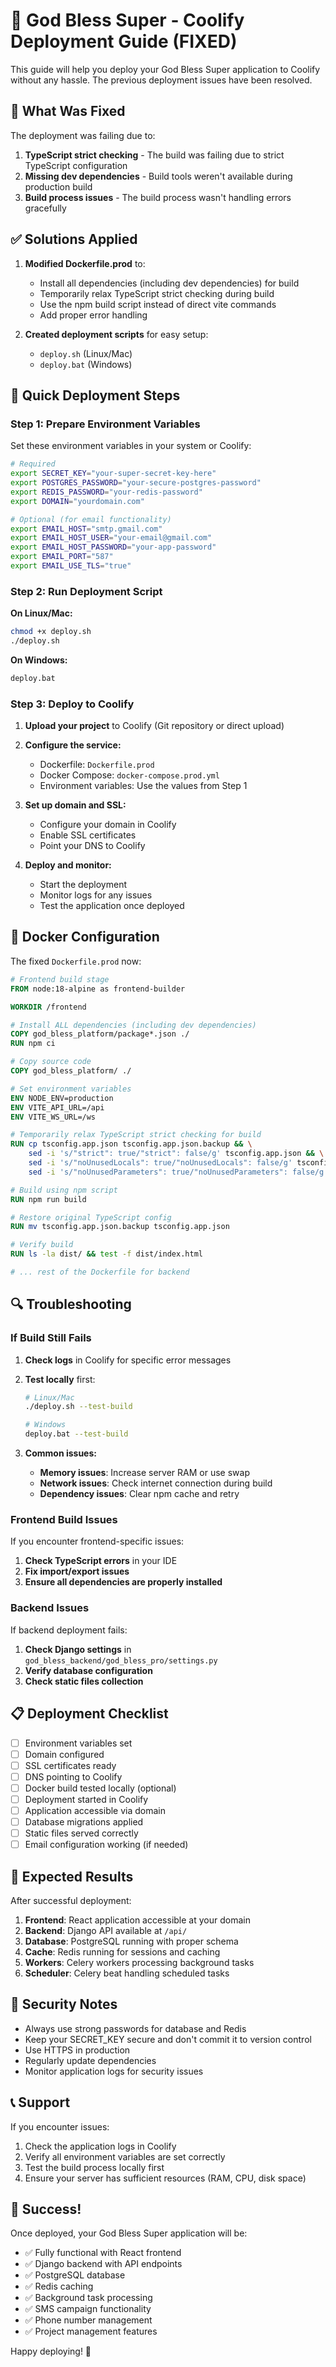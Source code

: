 # 🚀 God Bless Super - Coolify Deployment Guide (FIXED)

This guide will help you deploy your God Bless Super application to Coolify without any hassle. The previous deployment issues have been resolved.

## 🔧 What Was Fixed

The deployment was failing due to:
1. **TypeScript strict checking** - The build was failing due to strict TypeScript configuration
2. **Missing dev dependencies** - Build tools weren't available during production build
3. **Build process issues** - The build process wasn't handling errors gracefully

## ✅ Solutions Applied

1. **Modified Dockerfile.prod** to:
   - Install all dependencies (including dev dependencies) for build
   - Temporarily relax TypeScript strict checking during build
   - Use the npm build script instead of direct vite commands
   - Add proper error handling

2. **Created deployment scripts** for easy setup:
   - `deploy.sh` (Linux/Mac)
   - `deploy.bat` (Windows)

## 🚀 Quick Deployment Steps

### Step 1: Prepare Environment Variables

Set these environment variables in your system or Coolify:

```bash
# Required
export SECRET_KEY="your-super-secret-key-here"
export POSTGRES_PASSWORD="your-secure-postgres-password"
export REDIS_PASSWORD="your-redis-password"
export DOMAIN="yourdomain.com"

# Optional (for email functionality)
export EMAIL_HOST="smtp.gmail.com"
export EMAIL_HOST_USER="your-email@gmail.com"
export EMAIL_HOST_PASSWORD="your-app-password"
export EMAIL_PORT="587"
export EMAIL_USE_TLS="true"
```

### Step 2: Run Deployment Script

**On Linux/Mac:**
```bash
chmod +x deploy.sh
./deploy.sh
```

**On Windows:**
```cmd
deploy.bat
```

### Step 3: Deploy to Coolify

1. **Upload your project** to Coolify (Git repository or direct upload)

2. **Configure the service:**
   - Dockerfile: `Dockerfile.prod`
   - Docker Compose: `docker-compose.prod.yml`
   - Environment variables: Use the values from Step 1

3. **Set up domain and SSL:**
   - Configure your domain in Coolify
   - Enable SSL certificates
   - Point your DNS to Coolify

4. **Deploy and monitor:**
   - Start the deployment
   - Monitor logs for any issues
   - Test the application once deployed

## 🐳 Docker Configuration

The fixed `Dockerfile.prod` now:

```dockerfile
# Frontend build stage
FROM node:18-alpine as frontend-builder

WORKDIR /frontend

# Install ALL dependencies (including dev dependencies)
COPY god_bless_platform/package*.json ./
RUN npm ci

# Copy source code
COPY god_bless_platform/ ./

# Set environment variables
ENV NODE_ENV=production
ENV VITE_API_URL=/api
ENV VITE_WS_URL=/ws

# Temporarily relax TypeScript strict checking for build
RUN cp tsconfig.app.json tsconfig.app.json.backup && \
    sed -i 's/"strict": true/"strict": false/g' tsconfig.app.json && \
    sed -i 's/"noUnusedLocals": true/"noUnusedLocals": false/g' tsconfig.app.json && \
    sed -i 's/"noUnusedParameters": true/"noUnusedParameters": false/g' tsconfig.app.json

# Build using npm script
RUN npm run build

# Restore original TypeScript config
RUN mv tsconfig.app.json.backup tsconfig.app.json

# Verify build
RUN ls -la dist/ && test -f dist/index.html

# ... rest of the Dockerfile for backend
```

## 🔍 Troubleshooting

### If Build Still Fails

1. **Check logs** in Coolify for specific error messages
2. **Test locally** first:
   ```bash
   # Linux/Mac
   ./deploy.sh --test-build
   
   # Windows
   deploy.bat --test-build
   ```

3. **Common issues:**
   - **Memory issues**: Increase server RAM or use swap
   - **Network issues**: Check internet connection during build
   - **Dependency issues**: Clear npm cache and retry

### Frontend Build Issues

If you encounter frontend-specific issues:

1. **Check TypeScript errors** in your IDE
2. **Fix import/export issues**
3. **Ensure all dependencies are properly installed**

### Backend Issues

If backend deployment fails:

1. **Check Django settings** in `god_bless_backend/god_bless_pro/settings.py`
2. **Verify database configuration**
3. **Check static files collection**

## 📋 Deployment Checklist

- [ ] Environment variables set
- [ ] Domain configured
- [ ] SSL certificates ready
- [ ] DNS pointing to Coolify
- [ ] Docker build tested locally (optional)
- [ ] Deployment started in Coolify
- [ ] Application accessible via domain
- [ ] Database migrations applied
- [ ] Static files served correctly
- [ ] Email configuration working (if needed)

## 🎯 Expected Results

After successful deployment:

1. **Frontend**: React application accessible at your domain
2. **Backend**: Django API available at `/api/`
3. **Database**: PostgreSQL running with proper schema
4. **Cache**: Redis running for sessions and caching
5. **Workers**: Celery workers processing background tasks
6. **Scheduler**: Celery beat handling scheduled tasks

## 🔐 Security Notes

- Always use strong passwords for database and Redis
- Keep your SECRET_KEY secure and don't commit it to version control
- Use HTTPS in production
- Regularly update dependencies
- Monitor application logs for security issues

## 📞 Support

If you encounter issues:

1. Check the application logs in Coolify
2. Verify all environment variables are set correctly
3. Test the build process locally first
4. Ensure your server has sufficient resources (RAM, CPU, disk space)

## 🎉 Success!

Once deployed, your God Bless Super application will be:
- ✅ Fully functional with React frontend
- ✅ Django backend with API endpoints
- ✅ PostgreSQL database
- ✅ Redis caching
- ✅ Background task processing
- ✅ SMS campaign functionality
- ✅ Phone number management
- ✅ Project management features

Happy deploying! 🚀
